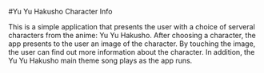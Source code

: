 #Yu Yu Hakusho Character Info

This is a simple application that presents the user with a choice of serveral characters from the anime: Yu Yu Hakusho. After choosing a character, the app presents to the user an image of the character. By touching the image, the user can find out more information about the character. In addition, the Yu Yu Hakusho main theme song plays as the app runs.
